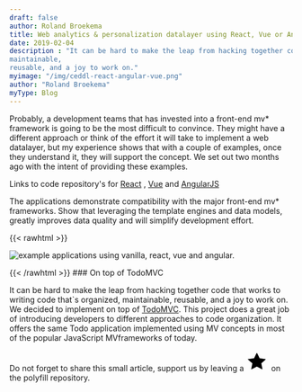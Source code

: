 ```yaml
---
draft: false
author: Roland Broekema
title: Web analytics & personalization datalayer using React, Vue or Angular
date: 2019-02-04
description : "It can be hard to make the leap from hacking together code that works to writing code that`s organized,
maintainable,
reusable, and a joy to work on."
myimage: "/img/ceddl-react-angular-vue.png"
author: "Roland Broekema"
myType: Blog
---
```


Probably, a development teams that has invested into a front-end mv* framework is going to be the most difficult to
convince. They might have a different approach or think of the effort it will take to implement a web datalayer, but my
experience shows that with a couple of examples, once they understand it, they will support the concept. We set out two
months ago with the intent of providing these examples.

Links to code repository's for <a href="https://github.com/ceddl/ceddl-with-react/">React</a>
, <a href="https://github.com/ceddl/ceddl-with-vue/">Vue</a> and <a href="https://github.com/ceddl/ceddl-with-angular/">
AngularJS</a>

The applications demonstrate compatibility with the major front-end mv* frameworks. Show that leveraging the template
engines and data models, greatly improves data quality and will simplify development effort.

{{< rawhtml >}}
<p><img src="/img/ceddl-react-angular-vue.png" alt="example applications using vanilla, react, vue and angular."></p>
{{< /rawhtml >}}
### On top of TodoMVC

It can be hard to make the leap from hacking together code that works to writing code that`s organized, maintainable,
reusable, and a joy to work on. We decided to implement on top of [TodoMVC](http://todomvc.com/). This project does a
great job of introducing developers to different approaches to code organization. It offers the same Todo application
implemented using MV concepts in most of the popular JavaScript MVframeworks of today.

Do not forget to share this small article, support us by leaving
a <a href="https://github.com/ceddl/ceddl-polyfill/"> <svg width="40.7" height="37.4" viewBox="0 0 40.7 37.4">
<path d="M9.5 32.6l1.1-5.4.9-4.1-4.2-3.7L3 15.6l2-.4 5.8-.8 3.6-.4 2.4-4.8c1.2-2.6 2.4-4.7 2.6-4.7.2 0 1.4 2.1 2.7 4.7l2.3 4.8 5.5.7c3 .3 5.5.7 5.6.8.1.1-1.7 1.9-4 3.9L27.4 23l1 5.2c.7 3 1 5.4 1 5.5-.2.2-2.5-1-5.1-2.4l-4.9-2.6-4.7 2.6-5.1 2.5c-.2 0-.3-.6 0-1.3z"/>
</svg></a> on the polyfill repository.







